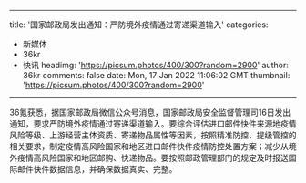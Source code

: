 
---
title: '国家邮政局发出通知：严防境外疫情通过寄递渠道输入'
categories: 
 - 新媒体
 - 36kr
 - 快讯
headimg: 'https://picsum.photos/400/300?random=2900'
author: 36kr
comments: false
date: Mon, 17 Jan 2022 11:06:02 GMT
thumbnail: 'https://picsum.photos/400/300?random=2900'
---

<div>   
36氪获悉，据国家邮政局微信公众号消息，国家邮政局安全监督管理司16日发出通知，要求严防境外疫情通过寄递渠道输入。要综合评估进口邮件快件来源地疫情风险等级、上游经营主体资质、寄递物品属性等因素，按照精准防控、提级管控的相关要求，制定疫情高风险国家和地区进口邮件快件疫情防控处置方案；减少从境外疫情高风险国家和地区邮购、快递物品。要按照邮政管理部门的规定及时报送国际邮件快件数据信息，并确保数据真实、完整。  
</div>
            
